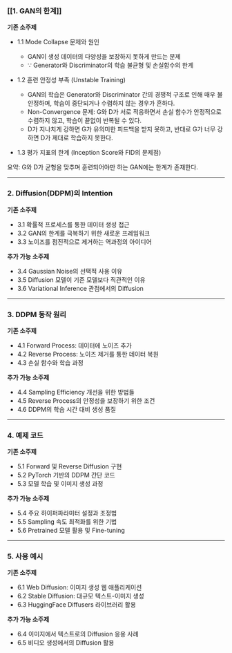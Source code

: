 ### [[1. GAN의 한계]]

**기존 소주제**

- 1.1 Mode Collapse 문제와 원인
	- GAN이 생성 데이터의 다양성을 보장하지 못하게 만드는 문제
	- $\because$ Generator와 Discriminator의 학습 불균형 및 손실함수의 한계

- 1.2 훈련 안정성 부족 (Unstable Training)
	- GAN의 학습은 Generator와 Discriminator 간의 경쟁적 구조로 인해 매우 불안정하며, 학습이 중단되거나 수렴하지 않는 경우가 흔하다.
	- Non-Convergence 문제: G와 D가 서로 적응하면서 손실 함수가 안정적으로 수렴하지 않고, 학습이 끝없이 반복될 수 있다.
	- D가 지나치게 강하면 G가 유의미한 피드백을 받지 못하고, 반대로 G가 너무 강하면 D가 제대로 학습하지 못한다.
- 1.3 평가 지표의 한계 (Inception Score와 FID의 문제점)

요약: G와 D가 균형을 맞추며 훈련되어야만 하는 GAN에는 한계가 존재한다.

---

### 2. Diffusion(DDPM)의 Intention

**기존 소주제**

- 3.1 확률적 프로세스를 통한 데이터 생성 접근
- 3.2 GAN의 한계를 극복하기 위한 새로운 프레임워크
- 3.3 노이즈를 점진적으로 제거하는 역과정의 아이디어

**추가 가능 소주제**

- 3.4 Gaussian Noise의 선택적 사용 이유
- 3.5 Diffusion 모델이 기존 모델보다 직관적인 이유
- 3.6 Variational Inference 관점에서의 Diffusion

---

### 3. DDPM 동작 원리

**기존 소주제**

- 4.1 Forward Process: 데이터에 노이즈 추가
- 4.2 Reverse Process: 노이즈 제거를 통한 데이터 복원
- 4.3 손실 함수와 학습 과정

**추가 가능 소주제**

- 4.4 Sampling Efficiency 개선을 위한 방법들
- 4.5 Reverse Process의 안정성을 보장하기 위한 조건
- 4.6 DDPM의 학습 시간 대비 생성 품질

---

### 4. 예제 코드

**기존 소주제**

- 5.1 Forward 및 Reverse Diffusion 구현
- 5.2 PyTorch 기반의 DDPM 간단 코드
- 5.3 모델 학습 및 이미지 생성 과정

**추가 가능 소주제**

- 5.4 주요 하이퍼파라미터 설정과 조정법
- 5.5 Sampling 속도 최적화를 위한 기법
- 5.6 Pretrained 모델 활용 및 Fine-tuning

---

### 5. 사용 예시

**기존 소주제**

- 6.1 Web Diffusion: 이미지 생성 웹 애플리케이션
- 6.2 Stable Diffusion: 대규모 텍스트-이미지 생성
- 6.3 HuggingFace Diffusers 라이브러리 활용

**추가 가능 소주제**

- 6.4 이미지에서 텍스트로의 Diffusion 응용 사례
- 6.5 비디오 생성에서의 Diffusion 활용